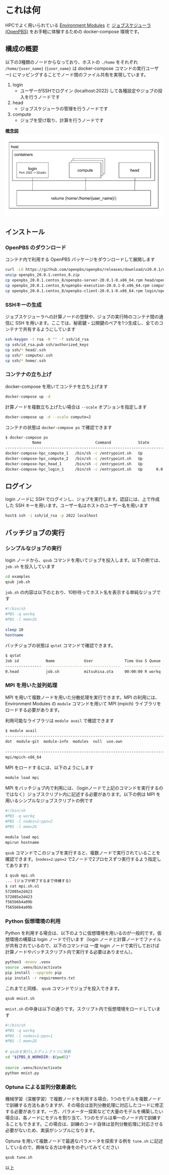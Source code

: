 # これは何

HPCでよく用いられている [Environment Modules](https://modules.readthedocs.io/en/latest/) と [ジョブスケジューラ(OpenPBS)](https://www.openpbs.org/) をお手軽に体験するための docker-compose 環境です。

## 構成の概要

以下の3種類のノードからなっており、ホストの `./home` をそれぞれ `/home/{user_name}` (`{user_name}` は docker-compose コマンドの実行ユーザー) にマッピングすることでノード間のファイル共有を実現しています。

1. login
    - ユーザーがSSHでログイン (localhost:2022) して各種設定やジョブの投入を行うノードです
2. head
    - ジョブスケジューラの管理を行うノードです
3. compute
    - ジョブを受け取り、計算を行うノードです

**概念図**
![structure](img/docker-compose-hpc.png)

## インストール

### OpenPBS のダウンロード

コンテナ内で利用する OpenPBS パッケージをダウンロードして展開します

```bash
curl -LO https://github.com/openpbs/openpbs/releases/download/v20.0.1/openpbs_20.0.1.centos_8.zip
unzip openpbs_20.0.1.centos_8.zip
cp openpbs_20.0.1.centos_8/openpbs-server-20.0.1-0.x86_64.rpm head/openpbs-server-20.0.1-0.x86_64.rpm 
cp openpbs_20.0.1.centos_8/openpbs-execution-20.0.1-0.x86_64.rpm compute/openpbs-execution-20.0.1-0.x86_64.rpm
cp openpbs_20.0.1.centos_8/openpbs-client-20.0.1-0.x86_64.rpm login/openpbs-client-20.0.1-0.x86_64.rpm
```

### SSHキーの生成

ジョブスケジューラへの計算ノードの登録や、ジョブの実行時のコンテナ間の通信に SSH を用います。ここでは、秘密鍵・公開鍵のペアを1つ生成し、全てのコンテナで共有するようにしています

```bash
ssh-keygen -t rsa -N "" -f ssh/id_rsa
cp ssh/id_rsa.pub ssh/authorized_keys
cp ssh/* head/.ssh
cp ssh/* compute/.ssh
cp ssh/* home/.ssh
```

### コンテナの立ち上げ

docker-compose を用いてコンテナを立ち上げます

```bash
docker-compose up -d
```

計算ノードを複数立ち上げたい場合は `--scale` オプションを指定します

```bash
docker-compose up -d --scale compute=2
```

コンテナの状態は `docker-compose ps` で確認できます

```bash
$ docker-compose ps  
            Name                        Command            State          Ports        
---------------------------------------------------------------------------------------
docker-compose-hpc_compute_1   /bin/sh -c /entrypoint.sh   Up                          
docker-compose-hpc_compute_2   /bin/sh -c /entrypoint.sh   Up                          
docker-compose-hpc_head_1      /bin/sh -c /entrypoint.sh   Up                          
docker-compose-hpc_login_1     /bin/sh -c /entrypoint.sh   Up      0.0.0.0:2022->22/tcp
```

## ログイン

login ノードに SSH でログインし、ジョブを実行します。認証には、上で作成した SSH キーを用います。ユーザー名はホストのユーザー名を用います

```bash
host$ ssh -i ssh/id_rsa -p 2022 localhost
```

## バッチジョブの実行

### シンプルなジョブの実行

login ノードから、`qsub` コマンドを用いてジョブを投入します。以下の例では、`job.sh` を投入しています

```bash
cd examples
qsub job.sh
```

`job.sh` の内容は以下のとおり、10秒待ってホスト名を表示する単純なジョブです

```bash
#!/bin/sh
#PBS -q workq
#PBS -l mem=2G

sleep 10
hostname
```

バッチジョブの状態は `qstat` コマンドで確認できます。

```bash
$ qstat
Job id            Name             User              Time Use S Queue
----------------  ---------------- ----------------  -------- - -----
0.head            job.sh           mitsuhisa.ota     00:00:00 R workq    
```

### MPI を用いた並列処理

MPI を用いて複数ノードを用いた分散処理を実行できます。MPI の利用には、 Environment Modules の `module` コマンドを用いて MPI (mpich) ライブラリをロードする必要があります。

利用可能なライブラリは `module avail` で確認できます

```bash
$ module avail
-------------------------------------------------------------------------------------------------------------------------------- /usr/share/Modules/modulefiles --------------------------------------------------------------------------------------------------------------------------------
dot  module-git  module-info  modules  null  use.own  

------------------------------------------------------------------------------------------------------------------------------------ /usr/share/modulefiles ------------------------------------------------------------------------------------------------------------------------------------
mpi/mpich-x86_64 
```

MPI をロードするには、以下のようにします

```bash
module load mpi
```

MPI をバッチジョブ内で利用には、（loginノードで上記のコマンドを実行するのではなく）ジョブスクリプト内に記述する必要があります。以下の例は MPI を用いるシンプルなジョブスクリプトの例です

```bash
#!/bin/sh
#PBS -q workq
#PBS -l nodes=2:ppn=2
#PBS -l mem=2G

module load mpi
mpirun hostname
```

`qsub` コマンドでこのジョブを実行すると、複数ノードで実行されていることを確認できます。(`nodes=2:ppn=2` で2ノードで2プロセスずつ実行するよう指定してあります)

```bash
$ qsub mpi.sh
... (ジョブが終了するまで待機する)
$ cat mpi.sh.o1 
572085e2d423
572085e2d423
f565b6b4a09b
f565b6b4a09b
```

### Python 仮想環境の利用

Python を利用する場合は、以下のように仮想環境を用いるのが一般的です。仮想環境の構築は login ノードで行います（login ノードと計算ノードでファイルが共有されているので、以下のコマンドは 一度 login ノードで実行しておけば計算ノードやバッチスクリプト内で実行する必要はありません）。

```bash
python3 -mvenv .venv
source .venv/bin/activate
pip install --upgrade pip
pip install -r requirements.txt
```

これまでと同様、 `qsub` コマンドでジョブを投入できます。

```bash
qsub mnist.sh
```

`mnist.sh` の中身は以下の通りです。スクリプト内で仮想環境をロードしています

```bash
#!/bin/sh
#PBS -q workq
#PBS -l nodes=1:ppn=1
#PBS -l mem=2G

# qsubを実行したディレクトリに移動
cd "${PBS_O_WORKDIR:-$(pwd)}"

source .venv/bin/activate
python mnist.py
```

### Optuna による並列分散最適化

機械学習（深層学習）で複数ノードを利用する場合、1つのモデルを複数ノードで訓練する方法もありますが、その場合は並列分散処理に対応したコードに修正する必要があります。一方、パラメーター探索などで大量のモデルを構築したい場合は、各ノードにモデルを割り当て、1つのモデルは単一のノード内で訓練することもできます。この場合は、訓練のコード自体は並列分散処理に対応させる必要がないため、実装がシンプルになります。

Optuna を用いて複数ノードで最適なパラメータを探索する例を `tune.sh` に記述しているので、興味なる方は中身をのぞいてみてください

```bash
qsub tune.sh
```

以上

